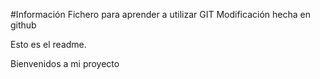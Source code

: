 #Información
Fichero para aprender a utilizar GIT
Modificación hecha en github

Esto es el readme. 

Bienvenidos a mi proyecto